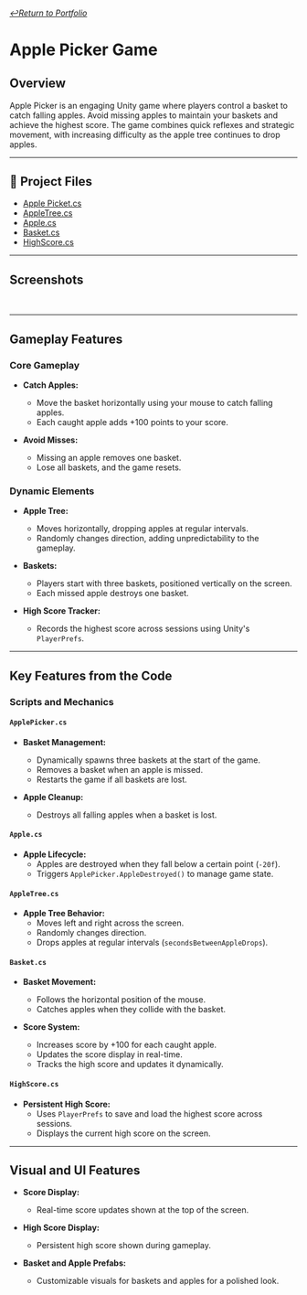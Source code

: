 ###### [↩️Return to Portfolio](https://github.com/EricDelgado993/Portfolio)
# Apple Picker Game

## Overview
Apple Picker is an engaging Unity game where players control a basket to catch falling apples. Avoid missing apples to maintain your baskets and achieve the highest score. The game combines quick reflexes and strategic movement, with increasing difficulty as the apple tree continues to drop apples.

---

## 📂 **Project Files**
- [Apple Picket.cs](https://github.com/EricDelgado993/Apple-Picker/blob/main/Assets/ApplePicker.cs)
- [AppleTree.cs](https://github.com/EricDelgado993/Apple-Picker/blob/main/Assets/AppleTree.cs)
- [Apple.cs](https://github.com/EricDelgado993/Apple-Picker/blob/main/Assets/Apple.cs)
- [Basket.cs](https://github.com/EricDelgado993/Apple-Picker/blob/main/Assets/Basket.cs)
- [HighScore.cs](https://github.com/EricDelgado993/Apple-Picker/blob/main/Assets/HighScore.cs)

---

## Screenshots
![]() ![]()

---

## Gameplay Features

### Core Gameplay
- **Catch Apples:**
  - Move the basket horizontally using your mouse to catch falling apples.
  - Each caught apple adds +100 points to your score.

- **Avoid Misses:**
  - Missing an apple removes one basket.
  - Lose all baskets, and the game resets.

### Dynamic Elements
- **Apple Tree:**
  - Moves horizontally, dropping apples at regular intervals.
  - Randomly changes direction, adding unpredictability to the gameplay.

- **Baskets:**
  - Players start with three baskets, positioned vertically on the screen.
  - Each missed apple destroys one basket.

- **High Score Tracker:**
  - Records the highest score across sessions using Unity's `PlayerPrefs`.

---

## Key Features from the Code

### Scripts and Mechanics

#### `ApplePicker.cs`
- **Basket Management:**
  - Dynamically spawns three baskets at the start of the game.
  - Removes a basket when an apple is missed.
  - Restarts the game if all baskets are lost.

- **Apple Cleanup:**
  - Destroys all falling apples when a basket is lost.

#### `Apple.cs`
- **Apple Lifecycle:**
  - Apples are destroyed when they fall below a certain point (`-20f`).
  - Triggers `ApplePicker.AppleDestroyed()` to manage game state.

#### `AppleTree.cs`
- **Apple Tree Behavior:**
  - Moves left and right across the screen.
  - Randomly changes direction.
  - Drops apples at regular intervals (`secondsBetweenAppleDrops`).

#### `Basket.cs`
- **Basket Movement:**
  - Follows the horizontal position of the mouse.
  - Catches apples when they collide with the basket.

- **Score System:**
  - Increases score by +100 for each caught apple.
  - Updates the score display in real-time.
  - Tracks the high score and updates it dynamically.

#### `HighScore.cs`
- **Persistent High Score:**
  - Uses `PlayerPrefs` to save and load the highest score across sessions.
  - Displays the current high score on the screen.

---

## Visual and UI Features
- **Score Display:**
  - Real-time score updates shown at the top of the screen.

- **High Score Display:**
  - Persistent high score shown during gameplay.

- **Basket and Apple Prefabs:**
  - Customizable visuals for baskets and apples for a polished look.
